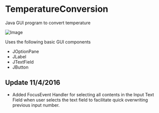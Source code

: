 # TemperatureConversion
Java GUI program to convert temperature

![Image](https://cloud.githubusercontent.com/assets/16367862/20079561/45b88914-a513-11e6-84dc-931d99d53932.png)

Uses the following basic GUI components
- JOptionPane
- JLabel
- JTextField
- JButton

## Update 11/4/2016
- Added FocusEvent Handler for selecting all contents in the Input Text Field when user selects the text field to facilitate quick overwriting previous input number.
